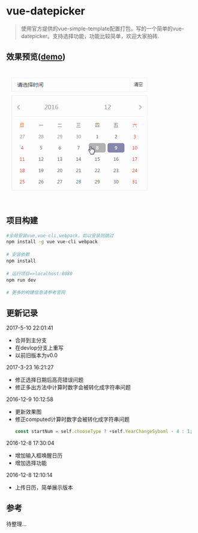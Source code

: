 # vue-datepicker

> 使用官方提供的vue-simple-template配置打包，写的一个简单的vue-datepicker。支持选择功能，功能比较简单，欢迎大家拍砖.

## 效果预览([demo](https://2ue.github.io/vue-datepicker/dist/#/Datepicker))

 ![vue-datepicker](https://github.com/2ue/vue-datepicker/blob/master/src/gifShow/vue-datepicker2.gif)

## 项目构建

``` bash
#全局安装vue,vue-cli,webpack，如以安装则跳过
npm install -g vue vue-cli webpack

# 安装依赖
npm install

# 运行项目=>localhost:8080
npm run dev

# 更多的构建信息请参考官网
```

## 更新记录

2017-5-10 22:01:41

- 合并到主分支
- 在devlop分支上重写
- 以前旧版本为v0.0

2017-3-23 16:21:27

- 修正选择日期后高亮错误问题
- 修正多出方法中计算时数字会被转化成字符串问题

2016-12-9 10:12:58

- 更新效果图
- 修正computed计算时数字会被转化成字符串问题
  ``` javascript
  const startNum = self.chooseType ? +self.YearChangeSyboml - 4 : 1;
  ```
2016-12-8 17:30:04

- 增加输入框唤醒日历
- 增加选择功能

2016-12-8 12:10:14

- 上传日历，简单展示版本

## 参考

待整理...